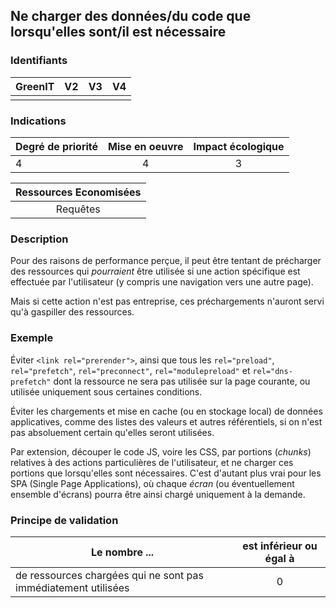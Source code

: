 ## Ne charger des données/du code que lorsqu'elles sont/il est nécessaire

### Identifiants

| GreenIT |  V2  |  V3  |  V4  |
|:-------:|:----:|:----:|:----:|
|      |   |   |      |

### Indications

| Degré de priorité |      Mise en oeuvre       |  Impact écologique    | 
|-------------------|:-------------------------:|:---------------------:|
|   4     |    4              |   3                | 

|Ressources Economisées                                      |
|:----------------------------------------------------------:|
|Requêtes    |

### Description

Pour des raisons de performance perçue,
il peut être tentant de précharger des ressources qui _pourraient_ être utilisée
si une action spécifique est effectuée par l'utilisateur
(y compris une navigation vers une autre page).

Mais si cette action n'est pas entreprise,
ces préchargements n'auront servi qu'à gaspiller des ressources.

### Exemple

Éviter `<link rel="prerender">`,
ainsi que tous les `rel="preload"`, `rel="prefetch"`, `rel="preconnect"`, `rel="modulepreload"` et `rel="dns-prefetch"`
dont la ressource ne sera pas utilisée sur la page courante,
ou utilisée uniquement sous certaines conditions.

Éviter les chargements et mise en cache (ou en stockage local) de données applicatives,
comme des listes des valeurs et autres référentiels,
si on n'est pas absoluement certain qu'elles seront utilisées.

Par extension, découper le code JS, voire les CSS, par portions (_chunks_) relatives à des actions particulières de l'utilisateur,
et ne charger ces portions que lorsqu'elles sont nécessaires.
C'est d'autant plus vrai pour les SPA (Single Page Applications),
où chaque _écran_ (ou éventuellement ensemble d'écrans) pourra être ainsi chargé uniquement à la demande.

### Principe de validation

| Le nombre ... |     est inférieur ou égal à   |  
|-------------------|:-------------------------:|
| de ressources chargées qui ne sont pas immédiatement utilisées |  0 |
